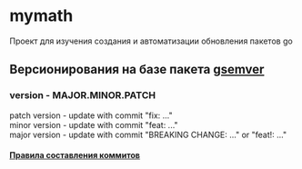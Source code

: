 # mymath<br />
Проект для изучения создания и автоматизации обновления пакетов go

## Версионирования на базе пакета [gsemver](https://github.com/arnaud-deprez/gsemver)

### version - MAJOR.MINOR.PATCH

patch version - update with commit "fix: ..."<br />
minor version - update with commit "feat: ..."<br />
major version - update with commit "BREAKING CHANGE: ..." or "feat!: ..."<br />

#### [Правила составления коммитов](https://www.conventionalcommits.org/en/v1.0.0/)
